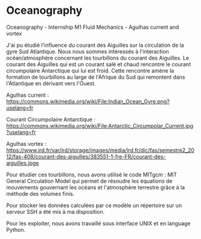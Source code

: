 # Oceanography
Oceanography - Internship M1 Fluid Mechanics - Agulhas current and vortex 


J'ai pu étudié l'influence du courant des Aiguilles sur la circulation de la gyre Sud Atlantique. Nous nous sommes intéressés à l'interaction océan/atmosphère concernant les tourbillons du courant des Aiguilles. Le courant des Aiguilles qui est un courant salé et chaud rencontre le courant circumpolaire Antarctique qui lui est froid. Cette rencontre amène la formation de tourbillons au large de l'Afrique du Sud qui remontent dans l'Atlantique en dérivant vers l'Ouest.

Agulhas current : https://commons.wikimedia.org/wiki/File:Indian_Ocean_Gyre.png?uselang=fr

Courant Circumpolaire Antarctique : https://commons.wikimedia.org/wiki/File:Antarctic_Circumpolar_Current.jpg?uselang=fr

Agulhas vortex  : https://www.ird.fr/var/ird/storage/images/media/ird.fr/dic/fas/semestre2_2012/fas-408/courant-des-aiguilles/383551-1-fre-FR/courant-des-aiguilles.jpge

Pour étudier ces tourbillons, nous avons utilisé le code MITgcm : MIT General Circulation Model qui permet de résoudre les équations de mouvements gouvernant les océans et l'atmosphère terrestre grâce à la méthode des volumes finis.

Pour stocker les données calculées par ce modèle un répertoire sur un serveur SSH a été mis à ma disposition.

Pour les exploiter, nous avons travaillé sous interface UNIX et en language Python.
